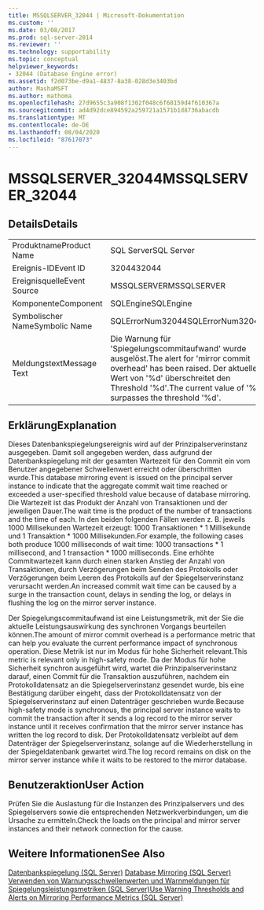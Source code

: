 ```yaml
---
title: MSSQLSERVER_32044 | Microsoft-Dokumentation
ms.custom: ''
ms.date: 03/08/2017
ms.prod: sql-server-2014
ms.reviewer: ''
ms.technology: supportability
ms.topic: conceptual
helpviewer_keywords:
- 32044 (Database Engine error)
ms.assetid: f2d073be-d9a1-4837-8a38-028d3e3403bd
author: MashaMSFT
ms.author: mathoma
ms.openlocfilehash: 27d9655c3a908f1302f048c6f68159d4f610367a
ms.sourcegitcommit: ad4d92dce894592a259721a1571b1d8736abacdb
ms.translationtype: MT
ms.contentlocale: de-DE
ms.lasthandoff: 08/04/2020
ms.locfileid: "87617073"
---
```

# <a name="mssqlserver_32044"></a><span data-ttu-id="657a3-102">MSSQLSERVER_32044</span><span class="sxs-lookup"><span data-stu-id="657a3-102">MSSQLSERVER_32044</span></span>
    
## <a name="details"></a><span data-ttu-id="657a3-103">Details</span><span class="sxs-lookup"><span data-stu-id="657a3-103">Details</span></span>  
  
|||  
|-|-|  
|<span data-ttu-id="657a3-104">Produktname</span><span class="sxs-lookup"><span data-stu-id="657a3-104">Product Name</span></span>|<span data-ttu-id="657a3-105">SQL Server</span><span class="sxs-lookup"><span data-stu-id="657a3-105">SQL Server</span></span>|  
|<span data-ttu-id="657a3-106">Ereignis-ID</span><span class="sxs-lookup"><span data-stu-id="657a3-106">Event ID</span></span>|<span data-ttu-id="657a3-107">32044</span><span class="sxs-lookup"><span data-stu-id="657a3-107">32044</span></span>|  
|<span data-ttu-id="657a3-108">Ereignisquelle</span><span class="sxs-lookup"><span data-stu-id="657a3-108">Event Source</span></span>|<span data-ttu-id="657a3-109">MSSQLSERVER</span><span class="sxs-lookup"><span data-stu-id="657a3-109">MSSQLSERVER</span></span>|  
|<span data-ttu-id="657a3-110">Komponente</span><span class="sxs-lookup"><span data-stu-id="657a3-110">Component</span></span>|<span data-ttu-id="657a3-111">SQLEngine</span><span class="sxs-lookup"><span data-stu-id="657a3-111">SQLEngine</span></span>|  
|<span data-ttu-id="657a3-112">Symbolischer Name</span><span class="sxs-lookup"><span data-stu-id="657a3-112">Symbolic Name</span></span>|<span data-ttu-id="657a3-113">SQLErrorNum32044</span><span class="sxs-lookup"><span data-stu-id="657a3-113">SQLErrorNum32044</span></span>|  
|<span data-ttu-id="657a3-114">Meldungstext</span><span class="sxs-lookup"><span data-stu-id="657a3-114">Message Text</span></span>|<span data-ttu-id="657a3-115">Die Warnung für 'Spiegelungscommitaufwand' wurde ausgelöst.</span><span class="sxs-lookup"><span data-stu-id="657a3-115">The alert for 'mirror commit overhead' has been raised.</span></span> <span data-ttu-id="657a3-116">Der aktuelle Wert von '%d' überschreitet den Threshold '%d'.</span><span class="sxs-lookup"><span data-stu-id="657a3-116">The current value of '%d' surpasses the threshold '%d'.</span></span>|  
  
## <a name="explanation"></a><span data-ttu-id="657a3-117">Erklärung</span><span class="sxs-lookup"><span data-stu-id="657a3-117">Explanation</span></span>  
 <span data-ttu-id="657a3-118">Dieses Datenbankspiegelungsereignis wird auf der Prinzipalserverinstanz ausgegeben. Damit soll angegeben werden, dass aufgrund der Datenbankspiegelung mit der gesamten Wartezeit für den Commit ein vom Benutzer angegebener Schwellenwert erreicht oder überschritten wurde.</span><span class="sxs-lookup"><span data-stu-id="657a3-118">This database mirroring event is issued on the principal server instance to indicate that the aggregate commit wait time reached or exceeded a user-specified threshold value because of database mirroring.</span></span> <span data-ttu-id="657a3-119">Die Wartezeit ist das Produkt der Anzahl von Transaktionen und der jeweiligen Dauer.</span><span class="sxs-lookup"><span data-stu-id="657a3-119">The wait time is the product of the number of transactions and the time of each.</span></span> <span data-ttu-id="657a3-120">In den beiden folgenden Fällen werden z. B. jeweils 1000 Millisekunden Wartezeit erzeugt: 1000 Transaktionen \* 1 Millisekunde und 1 Transaktion \* 1000 Millisekunden.</span><span class="sxs-lookup"><span data-stu-id="657a3-120">For example, the following cases both produce 1000 milliseconds of wait time: 1000 transactions \* 1 millisecond, and 1 transaction \* 1000 milliseconds.</span></span> <span data-ttu-id="657a3-121">Eine erhöhte Commitwartezeit kann durch einen starken Anstieg der Anzahl von Transaktionen, durch Verzögerungen beim Senden des Protokolls oder Verzögerungen beim Leeren des Protokolls auf der Spiegelserverinstanz verursacht werden.</span><span class="sxs-lookup"><span data-stu-id="657a3-121">An increased commit wait time can be caused by a surge in the transaction count, delays in sending the log, or delays in flushing the log on the mirror server instance.</span></span>  
  
 <span data-ttu-id="657a3-122">Der Spiegelungscommitaufwand ist eine Leistungsmetrik, mit der Sie die aktuelle Leistungsauswirkung des synchronen Vorgangs beurteilen können.</span><span class="sxs-lookup"><span data-stu-id="657a3-122">The amount of mirror commit overhead is a performance metric that can help you evaluate the current performance impact of synchronous operation.</span></span> <span data-ttu-id="657a3-123">Diese Metrik ist nur im Modus für hohe Sicherheit relevant.</span><span class="sxs-lookup"><span data-stu-id="657a3-123">This metric is relevant only in high-safety mode.</span></span> <span data-ttu-id="657a3-124">Da der Modus für hohe Sicherheit synchron ausgeführt wird, wartet die Prinzipalserverinstanz darauf, einen Commit für die Transaktion auszuführen, nachdem ein Protokolldatensatz an die Spiegelserverinstanz gesendet wurde, bis eine Bestätigung darüber eingeht, dass der Protokolldatensatz von der Spiegelserverinstanz auf einen Datenträger geschrieben wurde.</span><span class="sxs-lookup"><span data-stu-id="657a3-124">Because high-safety mode is synchronous, the principal server instance waits to commit the transaction after it sends a log record to the mirror server instance until it receives confirmation that the mirror server instance has written the log record to disk.</span></span> <span data-ttu-id="657a3-125">Der Protokolldatensatz verbleibt auf dem Datenträger der Spiegelserverinstanz, solange auf die Wiederherstellung in der Spiegeldatenbank gewartet wird.</span><span class="sxs-lookup"><span data-stu-id="657a3-125">The log record remains on disk on the mirror server instance while it waits to be restored to the mirror database.</span></span>  
  
## <a name="user-action"></a><span data-ttu-id="657a3-126">Benutzeraktion</span><span class="sxs-lookup"><span data-stu-id="657a3-126">User Action</span></span>  
 <span data-ttu-id="657a3-127">Prüfen Sie die Auslastung für die Instanzen des Prinzipalservers und des Spiegelservers sowie die entsprechenden Netzwerkverbindungen, um die Ursache zu ermitteln.</span><span class="sxs-lookup"><span data-stu-id="657a3-127">Check the loads on the principal and mirror server instances and their network connection for the cause.</span></span>  
  
## <a name="see-also"></a><span data-ttu-id="657a3-128">Weitere Informationen</span><span class="sxs-lookup"><span data-stu-id="657a3-128">See Also</span></span>  
 <span data-ttu-id="657a3-129">[Datenbankspiegelung &#40;SQL Server&#41;](../../database-engine/database-mirroring/database-mirroring-sql-server.md) </span><span class="sxs-lookup"><span data-stu-id="657a3-129">[Database Mirroring &#40;SQL Server&#41;](../../database-engine/database-mirroring/database-mirroring-sql-server.md) </span></span>  
 [<span data-ttu-id="657a3-130">Verwenden von Warnungsschwellenwerten und Warnmeldungen für Spiegelungsleistungsmetriken &#40;SQL Server&#41;</span><span class="sxs-lookup"><span data-stu-id="657a3-130">Use Warning Thresholds and Alerts on Mirroring Performance Metrics &#40;SQL Server&#41;</span></span>](../../database-engine/database-mirroring/use-warning-thresholds-and-alerts-on-mirroring-performance-metrics-sql-server.md)  
  
  
